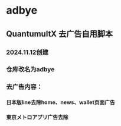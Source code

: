 # adbye
## QuantumultX 去广告自用脚本
### 2024.11.12创建
### 仓库改名为adbye


### 去广告内容：
#### 日本版line去除home、news、wallet页面广告
#### 東京メトロアプリ广告去除

